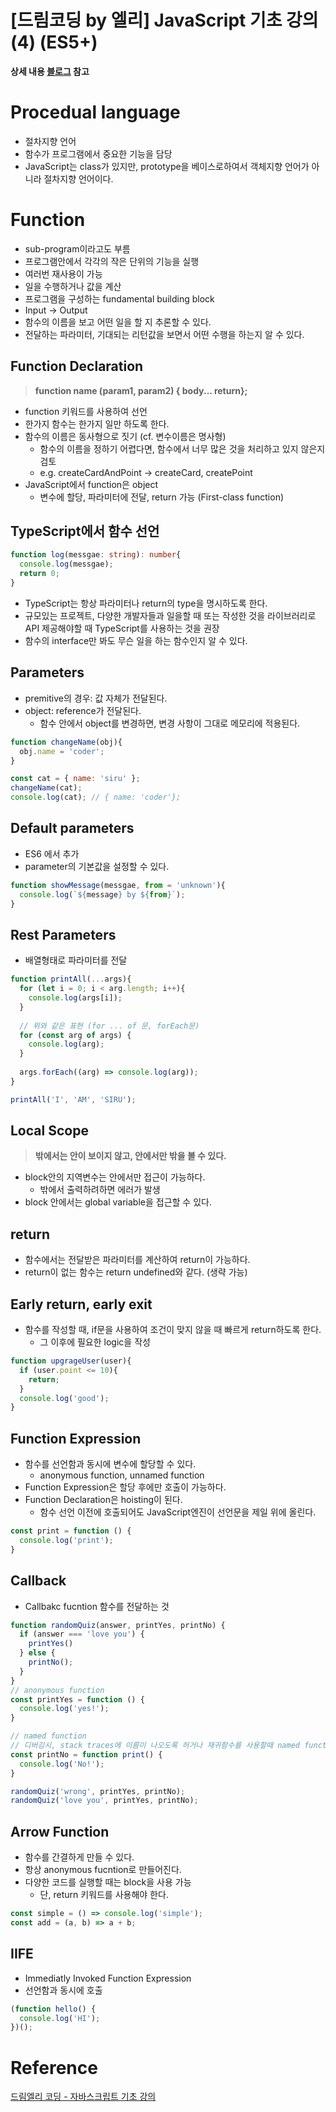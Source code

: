 # [드림코딩 by 엘리] JavaScript 기초 강의(4) (ES5+)

**상세 내용 [블로그](https://greedysiru.tistory.com/510) 참고**



# Procedual language

* 절차지향 언어
* 함수가 프로그램에서 중요한 기능을 담당
* JavaScript는 class가 있지만, prototype을 베이스로하여서 객체지향 언어가 아니라 절차지향 언어이다.



# Function

* sub-program이라고도 부름
* 프로그램안에서 각각의 작은 단위의 기능을 실행
* 여러번 재사용이 가능
* 일을 수행하거나 값을 계산
* 프로그램을 구성하는 fundamental building block
* Input -> Output
* 함수의 이름을 보고 어떤 일을 할 지 추론할 수 있다.
* 전달하는 파라미터, 기대되는 리턴값을 보면서 어떤 수행을 하는지 알 수 있다.



## Function Declaration

> **function name (param1, param2) { body... return};**

* function 키워드를 사용하여 선언
* 한가지 함수는 한가지 일만 하도록 한다.
* 함수의 이름은 동사형으로 짓기 (cf. 변수이름은 명사형)
  * 함수의 이름을 정하기 어렵다면, 함수에서 너무 많은 것을 처리하고 있지 않은지 검토
  * e.g. createCardAndPoint -> createCard, createPoint
* JavaScript에서 function은 object
  * 변수에 할당, 파라미터에 전달, return 가능 (First-class function)



## TypeScript에서 함수 선언

```typescript
function log(messgae: string): number{
  console.log(messgae);
  return 0;
}
```

* TypeScript는 항상 파라미터나 return의 type을 명시하도록 한다.
* 규모있는 프로젝트, 다양한 개발자들과 일을할 때 또는 작성한 것을 라이브러리로 API 제공해야할 때 TypeScript를 사용하는 것을 권장
* 함수의 interface만 봐도 무슨 일을 하는 함수인지 알 수 있다.



## Parameters

* premitive의 경우: 값 자체가 전달된다.
* object: reference가 전달된다.
  * 함수 안에서 object를 변경하면, 변경 사항이 그대로 메모리에 적용된다.

```JavaScript
function changeName(obj){
  obj.name = 'coder';
}

const cat = { name: 'siru' };
changeName(cat);
console.log(cat); // { name: 'coder'};
```



## Default parameters

* ES6 에서 추가
* parameter의 기본값을 설정할 수 있다.

```JavaScript
function showMessage(messgae, from = 'unknown'){
  console.log(`${message} by ${from}`);
}
```



## Rest Parameters

* 배열형태로 파라미터를 전달

```JavaScript
function printAll(...args){
  for (let i = 0; i < arg.length; i++){
    console.log(args[i]);
  }
  
  // 위와 같은 표현 (for ... of 문, forEach문)
  for (const arg of args) {
    console.log(arg);
  }
  
  args.forEach((arg) => console.log(arg));
}

printAll('I', 'AM', 'SIRU');
```



## Local Scope

> **밖에서는 안이 보이지 않고, 안에서만 밖을 볼 수 있다.**

* block안의 지역변수는 안에서만 접근이 가능하다.
  * 밖에서 출력하려하면 에러가 발생
* block 안에서는 global variable을 접근할 수 있다.



## return

* 함수에서는 전달받은 파라미터를 계산하여 return이 가능하다.
* return이 없는 함수는 return undefined와 같다. (생략 가능)



## Early return, early exit

* 함수를 작성할 때, if문을 사용하여 조건이 맞지 않을 때 빠르게 return하도록 한다.
  * 그 이후에 필요한 logic을 작성

```JavaScript
function upgrageUser(user){
  if (user.point <= 10){
    return;
  }
  console.log('good');
}
```



## Function Expression

* 함수를 선언함과 동시에 변수에 할당할 수 있다.
  * anonymous function, unnamed function
* Function Expression은 할당 후에만 호출이 가능하다.
* Function Declaration은 hoisting이 된다.
  * 함수 선언 이전에 호출되어도 JavaScript엔진이 선언문을 제일 위에 올린다.
```JavaScript
const print = function () {
  console.log('print');
}
```



## Callback

* Callbakc fucntion 함수를 전달하는 것

```JavaScript
function randomQuiz(answer, printYes, printNo) {
  if (answer === 'love you') {
    printYes()
  } else {
    printNo();
  }
}
// anonymous function
const printYes = function () {
  console.log('yes!');
}

// named function
// 디버깅시, stack traces에 이름이 나오도록 허거나 재귀함수를 사용할때 named function 사용
const printNo = function print() {
  console.log('No!');
}

randomQuiz('wrong', printYes, printNo);
randomQuiz('love you', printYes, printNo);
```



## Arrow Function

* 함수를 간결하게 만들 수 있다.
* 항상 anonymous fucntion로 만들어진다.
* 다양한 코드를 실행할 때는 block을 사용 가능
  * 단, return 키워드를 사용해야 한다.

```JavaScript
const simple = () => console.log('simple');
const add = (a, b) => a + b;
```



## IIFE

* Immediatly Invoked Function Expression
* 선언함과 동시에 호출

```JavaScript
(function hello() {
  console.log('HI');
})();
```



# Reference

[드림엘리 코딩 - 자바스크립트 기초 강의](https://www.youtube.com/watch?v=wcsVjmHrUQg&list=PLv2d7VI9OotTVOL4QmPfvJWPJvkmv6h-2&index=1)
